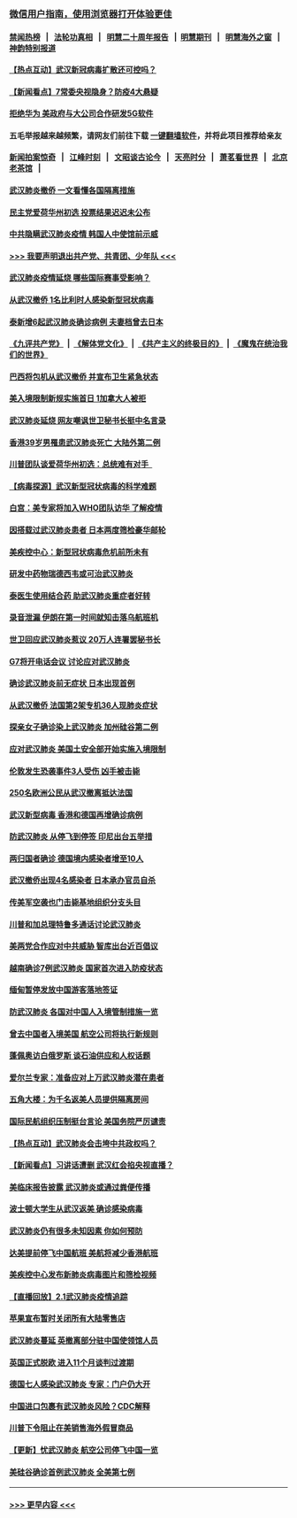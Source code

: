 ### [微信用户指南，使用浏览器打开体验更佳](https://github.com/gfw-breaker/banned-news1/blob/master/indexes/wechat-guide.md?t=0)
#### [禁闻热榜](热点新闻.md?t=0)  &nbsp;&nbsp;|&nbsp;&nbsp; [法轮功真相](https://github.com/gfw-breaker/truth/blob/master/README.md?t=0) &nbsp;&nbsp;|&nbsp;&nbsp; [明慧二十周年报告](https://github.com/gfw-breaker/mh-reports/blob/master/README.md?t=0) &nbsp;&nbsp;|&nbsp;&nbsp;[明慧期刊](https://github.com/gfw-breaker/mh-qikan) &nbsp;&nbsp;|&nbsp;&nbsp; [明慧海外之窗](https://github.com/gfw-breaker/mh-news/blob/master/README.md?t=0) &nbsp;&nbsp;|&nbsp;&nbsp; [神韵特别报道](https://github.com/gfw-breaker/mh-news/blob/master/shenyun.md?t=0)
#### [【热点互动】武汉新冠病毒扩散还可控吗？](../pages/nsc418/n11844750.md?t=02051355) 
#### [【新闻看点】7常委央视隐身？防疫4大悬疑](../pages/nsc418/n11844611.md?t=02051355) 
#### [拒绝华为 美政府与大公司合作研发5G软件](../pages/nsc418/n11844625.md?t=02051355) 
#### 五毛举报越来越频繁，请网友们前往下载 [一键翻墙软件](https://github.com/gfw-breaker/ssr-accounts)，并将此项目推荐给亲友
#### [新闻拍案惊奇](https://github.com/gfw-breaker/banned-news1/blob/master/pages/link4.md) &nbsp;&nbsp;|&nbsp;&nbsp; [江峰时刻](https://github.com/gfw-breaker/banned-news1/blob/master/pages/link4.md) &nbsp;&nbsp;|&nbsp;&nbsp; [文昭谈古论今](https://github.com/gfw-breaker/banned-news1/blob/master/pages/link4.md) &nbsp;&nbsp;|&nbsp;&nbsp; [天亮时分](https://github.com/gfw-breaker/banned-news1/blob/master/pages/link4.md) &nbsp;&nbsp;|&nbsp;&nbsp; [萧茗看世界](https://github.com/gfw-breaker/banned-news1/blob/master/pages/link4.md) &nbsp;&nbsp;|&nbsp;&nbsp; [北京老茶馆](https://github.com/gfw-breaker/banned-news1/blob/master/pages/link4.md) &nbsp;&nbsp;|&nbsp;&nbsp; 
#### [武汉肺炎撤侨 一文看懂各国隔离措施](../pages/nsc418/n11844216.md?t=02051355) 
#### [民主党爱荷华州初选 投票结果迟迟未公布](../pages/nsc418/n11844207.md?t=02051355) 
#### [中共隐瞒武汉肺炎疫情 韩国人中使馆前示威](../pages/nsc418/n11844084.md?t=02051355) 
#### [>>> 我要声明退出共产党、共青团、少年队 <<<](https://github.com/begood0513/goodnews/blob/master/quit/letter.md) 
#### [武汉肺炎疫情延烧 哪些国际赛事受影响？](../pages/nsc418/n11843958.md?t=02051355) 
#### [从武汉撤侨 1名比利时人感染新型冠状病毒](../pages/nsc418/n11843977.md?t=02051355) 
#### [泰新增6起武汉肺炎确诊病例 夫妻档曾去日本](../pages/nsc418/n11843900.md?t=02051355) 
#### [《九评共产党》](https://github.com/begood0513/9ping.md/blob/master/README.md) &nbsp;|&nbsp; [《解体党文化》](../../../../jtdwh.md/blob/master/README.md)  &nbsp;|&nbsp; [《共产主义的终极目的》](../../../../gczydzjmd.md/blob/master/README.md) &nbsp;|&nbsp; [《魔鬼在统治我们的世界》](../../../../mgztzwmdsj.md/blob/master/README.md) 
#### [巴西将包机从武汉撤侨 并宣布卫生紧急状态](../pages/nsc418/n11843418.md?t=02051355) 
#### [美入境限制新规实施首日 1加拿大人被拒](../pages/nsc418/n11843058.md?t=02051355) 
#### [武汉肺炎延烧 网友嘲讽世卫秘书长挺中名言录](../pages/nsc418/n11843056.md?t=02051355) 
#### [香港39岁男罹患武汉肺炎死亡 大陆外第二例](../pages/nsc418/n11843026.md?t=02051355) 
#### [川普团队谈爱荷华州初选：总统难有对手  ](../pages/nsc418/n11842867.md?t=02051355) 
#### [【病毒探源】武汉新型冠状病毒的科学难题](../pages/nsc418/n11842176.md?t=02051355) 
#### [白宫：美专家将加入WHO团队访华 了解疫情](../pages/nsc418/n11842198.md?t=02051355) 
#### [因搭载过武汉肺炎患者 日本两度筛检豪华邮轮](../pages/nsc418/n11842447.md?t=02051355) 
#### [美疾控中心：新型冠状病毒危机前所未有](../pages/nsc418/n11842406.md?t=02051355) 
#### [研发中药物瑞德西韦或可治武汉肺炎](../pages/nsc418/n11842100.md?t=02051355) 
#### [泰医生使用结合药 助武汉肺炎重症者好转](../pages/nsc418/n11842096.md?t=02051355) 
#### [录音泄漏 伊朗在第一时间就知击落乌航班机](../pages/nsc418/n11842002.md?t=02051355) 
#### [世卫回应武汉肺炎惹议 20万人连署罢秘书长](../pages/nsc418/n11841664.md?t=02051355) 
#### [G7将开电话会议 讨论应对武汉肺炎](../pages/nsc418/n11841658.md?t=02051355) 
#### [确诊武汉肺炎前无症状 日本出现首例](../pages/nsc418/n11841567.md?t=02051355) 
#### [从武汉撤侨 法国第2架专机36人现肺炎症状](../pages/nsc418/n11841382.md?t=02051355) 
#### [探亲女子确诊染上武汉肺炎 加州硅谷第二例](../pages/nsc418/n11839784.md?t=02051355) 
#### [应对武汉肺炎 美国土安全部开始实施入境限制](../pages/nsc418/n11839729.md?t=02051355) 
#### [伦敦发生恐袭事件3人受伤 凶手被击毙](../pages/nsc418/n11839442.md?t=02051355) 
#### [250名欧洲公民从武汉撤离抵达法国](../pages/nsc418/n11839438.md?t=02051355) 
#### [武汉新型病毒 香港和德国再增确诊病例](../pages/nsc418/n11839381.md?t=02051355) 
#### [防武汉肺炎 从停飞到停签 印尼出台五举措](../pages/nsc418/n11839282.md?t=02051355) 
#### [两归国者确诊 德国境内感染者增至10人](../pages/nsc418/n11839164.md?t=02051355) 
#### [武汉撤侨出现4名感染者 日本承办官员自杀](../pages/nsc418/n11839044.md?t=02051355) 
#### [传美军空袭也门击毙基地组织分支头目](../pages/nsc418/n11839210.md?t=02051355) 
#### [川普和加总理特鲁多通话讨论武汉肺炎](../pages/nsc418/n11839128.md?t=02051355) 
#### [美两党合作应对中共威胁 智库出台近百倡议](../pages/nsc418/n11838437.md?t=02051355) 
#### [越南确诊7例武汉肺炎 国家首次进入防疫状态](../pages/nsc418/n11838860.md?t=02051355) 
#### [缅甸暂停发放中国游客落地签证](../pages/nsc418/n11838730.md?t=02051355) 
#### [防武汉肺炎 各国对中国人入境管制措施一览](../pages/nsc418/n11838726.md?t=02051355) 
#### [曾去中国者入境美国 航空公司将执行新规则](../pages/nsc418/n11838375.md?t=02051355) 
#### [蓬佩奥访白俄罗斯 谈石油供应和人权话题](../pages/nsc418/n11838242.md?t=02051355) 
#### [爱尔兰专家：准备应对上万武汉肺炎潜在患者](../pages/nsc418/n11837978.md?t=02051355) 
#### [五角大楼：为千名返美人员提供隔离房间](../pages/nsc418/n11837831.md?t=02051355) 
#### [国际民航组织压制挺台言论 美国务院严厉谴责](../pages/nsc418/n11837791.md?t=02051355) 
#### [【热点互动】武汉肺炎会击垮中共政权吗？](../pages/nsc418/n11837779.md?t=02051355) 
#### [【新闻看点】习讲话遭删 武汉红会掐央视直播？](../pages/nsc418/n11837573.md?t=02051355) 
#### [美临床报告披露 武汉肺炎或通过粪便传播](../pages/nsc418/n11837626.md?t=02051355) 
#### [波士顿大学生从武汉返美 确诊感染病毒](../pages/nsc418/n11837580.md?t=02051355) 
#### [武汉肺炎仍有很多未知因素 你如何预防](../pages/nsc418/n11837666.md?t=02051355) 
#### [达美提前停飞中国航班 美航将减少香港航班](../pages/nsc418/n11837649.md?t=02051355) 
#### [美疾控中心发布新肺炎病毒图片和筛检视频](../pages/nsc418/n11837491.md?t=02051355) 
#### [【直播回放】2.1武汉肺炎疫情追踪](../pages/nsc418/n11837232.md?t=02051355) 
#### [苹果宣布暂时关闭所有大陆零售店](../pages/nsc418/n11837097.md?t=02051355) 
#### [武汉肺炎蔓延 英撤离部分驻中国使领馆人员](../pages/nsc418/n11837061.md?t=02051355) 
#### [英国正式脱欧 进入11个月谈判过渡期](../pages/nsc418/n11836911.md?t=02051355) 
#### [德国七人感染武汉肺炎 专家：门户仍大开](../pages/nsc418/n11836344.md?t=02051355) 
#### [中国进口包裹有武汉肺炎风险？CDC解释](../pages/nsc418/n11836321.md?t=02051355) 
#### [川普下令阻止在美销售海外假冒商品](../pages/nsc418/n11836261.md?t=02051355) 
#### [【更新】忧武汉肺炎 航空公司停飞中国一览](../pages/nsc418/n11835931.md?t=02051355) 
#### [美硅谷确诊首例武汉肺炎 全美第七例](../pages/nsc418/n11836093.md?t=02051355) 

----
#### [ >>> 更早内容 <<< ](../indexes/nsc418-earlier.md)
